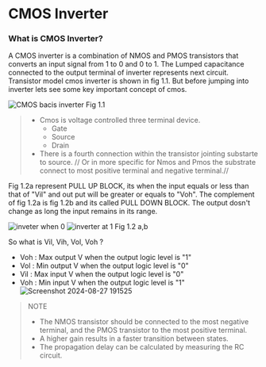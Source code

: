 # CMOS Inverter

### What is CMOS Inverter?

A CMOS inverter is a combination of NMOS and PMOS transistors that converts an input signal from 1 to 0 and 0 to 1.
The Lumped capacitance connected to the output terminal of inverter represents next circuit. Transistor model cmos inverter is shown in fig 1.1. But before jumping into inverter lets see some key important concept of cmos.


![CMOS bacis inverter](https://github.com/user-attachments/assets/2e4f4823-ab49-40e1-949a-6e09fd4c74c2) 
Fig 1.1


> * Cmos is voltage controlled three terminal device.
>    * Gate
>    * Source
>    * Drain
> * There is a fourth connection within the transistor jointing substarte to source. // Or in more specific for Nmos and Pmos the substrate connect to most positive terminal and negative terminal.//


Fig 1.2a represent PULL UP BLOCK, its when the input equals or less than that of "Vil" and out put will be greater or equals to "Voh". The complement of fig 1.2a is fig 1.2b and its called PULL DOWN BLOCK. The output dosn't change as long the input remains in its range.   


![inveter when 0](https://github.com/user-attachments/assets/28f732ea-a049-4373-af36-b48016b818ce) ![inverter at 1](https://github.com/user-attachments/assets/8b95fb49-61f8-4d5c-98bc-3599026df8c6) Fig 1.2 a,b

So what is Vil, Vih, Vol, Voh ?
  * Voh : Max output V when the output logic level is "1"
  * Vol : Min output V when the output logic level is "0"
  * Vil : Max input V when the output logic level is "0"
  * Voh : Min input V when the output logic level is "1"
![Screenshot 2024-08-27 191525](https://github.com/user-attachments/assets/566a8dd3-ef12-400d-beaf-51be98057b53)

> NOTE
>  * The NMOS transistor should be connected to the most negative terminal, and the PMOS transistor to the most positive terminal.
>  * A higher gain results in a faster transition between states.
>  * The propagation delay can be calculated by measuring the RC circuit.
